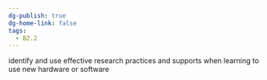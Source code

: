 ```yaml
---
dg-publish: true
dg-home-link: false
tags:
  - B2.2
---
```

identify and use effective research practices and supports when learning to use new hardware or software